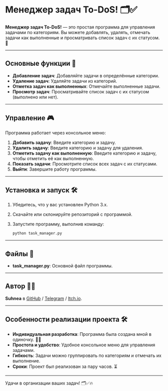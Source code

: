 # Менеджер задач To-DoS! 🗂️✅

**Менеджер задач To-DoS!** — это простая программа для управления задачами по категориям. Вы можете добавлять, удалять, отмечать задачи как выполненные и просматривать список задач с их статусом. 🧾  

---

## Основные функции 🎯

- **Добавление задач**: Добавляйте задачи в определённые категории.  
- **Удаление задач**: Удаляйте задачи из категорий.  
- **Отметка задач как выполненных**: Отмечайте выполненные задачи.  
- **Просмотр задач**: Просматривайте список задач с их статусом (выполнено или нет).  

---

## Управление 🎮

Программа работает через консольное меню:

1. **Добавить задачу**: Введите категорию и задачу.  
2. **Удалить задачу**: Введите категорию и задачу для удаления.  
3. **Отметить задачу как выполненную**: Введите категорию и задачу, чтобы отметить её как выполненную.  
4. **Показать задачи**: Просмотрите список всех задач с их статусами.  
5. **Выйти**: Завершите работу программы.  

---

## Установка и запуск 🛠️

1. Убедитесь, что у вас установлен Python 3.x.  
2. Скачайте или склонируйте репозиторий с программой.  
3. Запустите программу, выполнив команду:

   ```bash
   python task_manager.py

---

## Файлы 📄

- **task_manager.py**: Основной файл программы.  

---

## Автор 👩‍💻

**Suhnea** в [GitHub](https://github.com/Suhnea) / [Telegram](https://t.me/Suhnea) / [Itch.io](https://suhnea.itch.io/).  

---

## Особенности реализации проекта 🛠️

- **Индивидуальная разработка**: Программа была создана мной в одиночку. 🧑‍💻  
- **Простота и удобство**: Удобное консольное меню для управления задачами.  
- **Гибкость**: Задачи можно группировать по категориям и отмечать их выполнение.  
- **Сроки**: Проект был реализован за пару часов. ⏳  

---

Удачи в организации ваших задач! 🗂️✅🔥  
